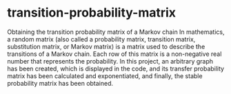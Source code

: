 # transition-probability-matrix
Obtaining the transition probability matrix of a Markov chain
In mathematics, a random matrix (also called a probability matrix, transition matrix, substitution matrix, or Markov matrix) is a matrix used to describe the transitions of a Markov chain. Each row of this matrix is ​​a non-negative real number that represents the probability.
In this project, an arbitrary graph has been created, which is displayed in the code, and its transfer probability matrix has been calculated and exponentiated, and finally, the stable probability matrix has been obtained.
